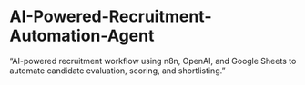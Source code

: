 # AI-Powered-Recruitment-Automation-Agent
“AI-powered recruitment workflow using n8n, OpenAI, and Google Sheets to automate candidate evaluation, scoring, and shortlisting.”
